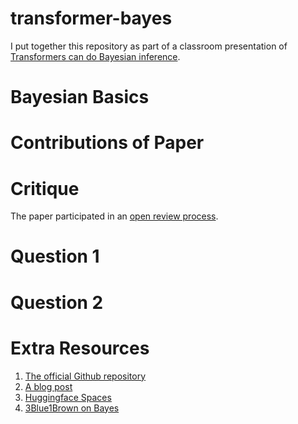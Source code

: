 # transformer-bayes

I put together this repository as part of a classroom presentation of [Transformers can do Bayesian inference](https://github.com/automl/TransformersCanDoBayesianInference).

# Bayesian Basics

# Contributions of Paper

# Critique
The paper participated in an [open review process](https://openreview.net/forum?id=KSugKcbNf9).

# Question 1
# Question 2

# Extra Resources
1. [The official Github repository](https://github.com/automl/TransformersCanDoBayesianInference)
2. [A blog post](https://towardsdatascience.com/bayesian-inference-and-transformers-3dc473ac1af2)
3. [Huggingface Spaces](https://huggingface.co/spaces/samuelinferences/transformers-can-do-bayesian-inference)
4. [3Blue1Brown on Bayes](https://www.youtube.com/watch?v=HZGCoVF3YvM)
